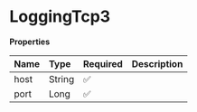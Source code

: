 # LoggingTcp3

**Properties**

| Name | Type   | Required | Description |
| :--- | :----- | :------- | :---------- |
| host | String | ✅       |             |
| port | Long   | ✅       |             |
